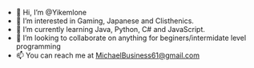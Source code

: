 - 👋 Hi, I’m @Yikemlone
- 👀 I’m interested in Gaming, Japanese and Clisthenics.
- 🌱 I’m currently learning Java, Python, C# and JavaScript.
- 💞️ I’m looking to collaborate on anything for beginers/intermidate level programming
- 📫 You can reach me at MichaelBusiness61@gmail.com

<!---
Yikemlone/Yikemlone is a ✨ special ✨ repository because its `README.md` (this file) appears on your GitHub profile.
You can click the Preview link to take a look at your changes.
--->
